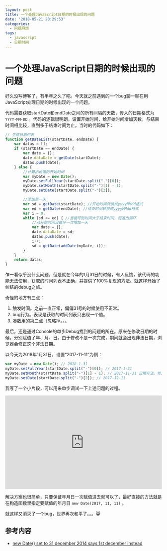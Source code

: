 ```yaml
---
layout: post
title: 一个处理JavaScript日期的时候出现的问题
date: '2018-05-21 20:29:53'
categories:
  - 问题麻烦
tags:
  - javascript
  - 日期时间
---
```


# 一个处理JavaScript日期的时候出现的问题

好久没写博客了，有半年之久了吧。今天就之前遇到的一个bug聊一聊在用JavaScript处理日期的时候出现的一个问题。

代码需要获取startDate和endDate之间的所有间隔的天数，传入的日期格式为 `YYYY-MM-DD` 。代码的逻辑很明朗，设置开始时间，给开始时间增加天数，与结束时间相比较，直到多于结束时间为止。当时的代码如下：

```javascript
// 生成日期列表
function getDateList(startDate, endDate) {
    var datas = [];
    if (startDate == endDate) {
        var date = {};
        date.dataDate = getDate(startDate);
        datas.push(date);
    } else {
        //计算出设置的开始时间
        var myDate = new Date();
        myDate.setFullYear(startDate.split("-")[0]);
        myDate.setMonth(startDate.split("-")[1] - 1);
        myDate.setDate(startDate.split("-")[2]);

        //添加第一天
        var sd = getDate(startDate); //开始时间转换成yyyyMMdd格式
        var ed = getDate(endDate); //结束时间转换成yyyyMMdd格式
        var i = 0;
        while (sd <= ed) { //当循环到时间大于结束时间，则退出循环
            //从开始时间没循环一次增加一天
            var date = {};
            date.dataDate = sd;
            datas.push(date);
            i++;
            sd = getDate(addDate(myDate, i));
        }
    }
    return datas;
}
```

乍一看似乎没什么问题，但是就在今年的1月31日的时候，有人反馈，该代码的功能无法使用，获取的时间列表不正确，并提供了100%复现的方法。就这样开始了纠结的debug之旅。

奇怪的地方有三点：

1. 触发时间。之前一直正常，偏偏31号的时候使用不正常。
1. bug行为。表现是获取的时间列表只出现一个值。
1. 凑数用的第三点（忽略掉。。。

最后，还是通过Console的单步Debug找到的问题的所在。原来在修改日期的时候，分别赋值了年、月、日。由于修改不是一次完成，期间就会出现非法日期，浏览器会修正这个非法日期。

以今天为2018年1月31日，设置“2017-11-11”为例：

```javascript
var myDate = new Date(); // 2018-1-31
myDate.setFullYear(startDate.split("-")[0]); // 2017-1-31
myDate.setMonth(startDate.split("-")[1] - 1); // 2017-11-31 日期非法，修正到一个相邻的日期 2017-12-1
myDate.setDate(startDate.split("-")[2]); // 2017-12-11
```

我写了一个小片段，可以用来单步调试一下上述问题的过程。

<iframe height="300" style="width: 100%;" scrolling="no" title="一个日期处理问题" src="https://codepen.io/sumy7/embed/BaroMJr?default-tab=js%2Cresult" frameborder="no" loading="lazy" allowtransparency="true" allowfullscreen="true">
  See the Pen <a href="https://codepen.io/sumy7/pen/BaroMJr">
  一个日期处理问题</a> by sumy (<a href="https://codepen.io/sumy7">@sumy7</a>)
  on <a href="https://codepen.io">CodePen</a>.
</iframe>

解决方案也很简单，只要保证年月日一次赋值进去就可以了，最好直接的方法就是在构造函数里指定要赋值的年月日 `new Date(2017, 11, 11)` 。

就这样又消灭了一个bug，世界再次和平了。。。:smile_cat:

## 参考内容

+ [new Date() set to 31 december 2014 says 1st december instead](https://stackoverflow.com/questions/25741647/new-date-set-to-31-december-2014-says-1st-december-instead)
